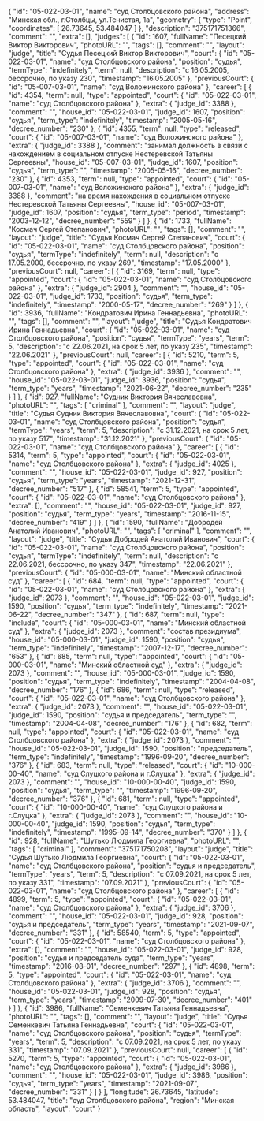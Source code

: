 {
    "id": "05-022-03-01",
    "name": "суд Столбцовского района",
    "address": "Минская обл., г.Столбцы, ул.Тенистая, 1а",
    "geometry": {
        "type": "Point",
        "coordinates": [
            26.73645,
            53.484047
        ]
    },
    "description": "375171751366",
    "comment": "",
    "extra": [],
    "judges": [
        {
            "id": 1607,
            "fullName": "Песецкий Виктор Викторович",
            "photoURL": "",
            "tags": [],
            "comment": "",
            "layout": "judge",
            "title": "Судья Песецкий Виктор Викторович",
            "court": {
                "id": "05-022-03-01",
                "name": "суд Столбцовского района",
                "position": "судья",
                "termType": "indefinitely",
                "term": null,
                "description": "c 16.05.2005, бессрочно, по указу 230",
                "timestamp": "16.05.2005"
            },
            "previousCourt": {
                "id": "05-007-03-01",
                "name": "суд Воложинского района"
            },
            "career": [
                {
                    "id": 4354,
                    "term": null,
                    "type": "appointed",
                    "court": {
                        "id": "05-022-03-01",
                        "name": "суд Столбцовского района"
                    },
                    "extra": {
                        "judge_id": 3388
                    },
                    "comment": "",
                    "house_id": "05-022-03-01",
                    "judge_id": 1607,
                    "position": "судья",
                    "term_type": "indefinitely",
                    "timestamp": "2005-05-16",
                    "decree_number": "230"
                },
                {
                    "id": 4355,
                    "term": null,
                    "type": "released",
                    "court": {
                        "id": "05-007-03-01",
                        "name": "суд Воложинского района"
                    },
                    "extra": {
                        "judge_id": 3388
                    },
                    "comment": "занимал должность в связи с нахождением в социальном отпуске Нестеревской Татьяны Сергеевны",
                    "house_id": "05-007-03-01",
                    "judge_id": 1607,
                    "position": "судья",
                    "term_type": "",
                    "timestamp": "2005-05-16",
                    "decree_number": "230"
                },
                {
                    "id": 4353,
                    "term": null,
                    "type": "appointed",
                    "court": {
                        "id": "05-007-03-01",
                        "name": "суд Воложинского района"
                    },
                    "extra": {
                        "judge_id": 3388
                    },
                    "comment": "на время нахождения в социальном отпуске Нестеревской Татьяны Сергеевны",
                    "house_id": "05-007-03-01",
                    "judge_id": 1607,
                    "position": "судья",
                    "term_type": "period",
                    "timestamp": "2003-12-12",
                    "decree_number": "559"
                }
            ]
        },
        {
            "id": 1733,
            "fullName": "Космач Сергей Степанович",
            "photoURL": "",
            "tags": [],
            "comment": "",
            "layout": "judge",
            "title": "Судья Космач Сергей Степанович",
            "court": {
                "id": "05-022-03-01",
                "name": "суд Столбцовского района",
                "position": "судья",
                "termType": "indefinitely",
                "term": null,
                "description": "c 17.05.2000, бессрочно, по указу 269",
                "timestamp": "17.05.2000"
            },
            "previousCourt": null,
            "career": [
                {
                    "id": 3169,
                    "term": null,
                    "type": "appointed",
                    "court": {
                        "id": "05-022-03-01",
                        "name": "суд Столбцовского района"
                    },
                    "extra": {
                        "judge_id": 2904
                    },
                    "comment": "",
                    "house_id": "05-022-03-01",
                    "judge_id": 1733,
                    "position": "судья",
                    "term_type": "indefinitely",
                    "timestamp": "2000-05-17",
                    "decree_number": "269"
                }
            ]
        },
        {
            "id": 3936,
            "fullName": "Кондратович Ирина Геннадьевна",
            "photoURL": "",
            "tags": [],
            "comment": "",
            "layout": "judge",
            "title": "Судья Кондратович Ирина Геннадьевна",
            "court": {
                "id": "05-022-03-01",
                "name": "суд Столбцовского района",
                "position": "судья",
                "termType": "years",
                "term": 5,
                "description": "c 22.06.2021, на срок 5 лет, по указу 235",
                "timestamp": "22.06.2021"
            },
            "previousCourt": null,
            "career": [
                {
                    "id": 5210,
                    "term": 5,
                    "type": "appointed",
                    "court": {
                        "id": "05-022-03-01",
                        "name": "суд Столбцовского района"
                    },
                    "extra": {
                        "judge_id": 3936
                    },
                    "comment": "",
                    "house_id": "05-022-03-01",
                    "judge_id": 3936,
                    "position": "судья",
                    "term_type": "years",
                    "timestamp": "2021-06-22",
                    "decree_number": "235"
                }
            ]
        },
        {
            "id": 927,
            "fullName": "Судник Виктория Вячеславовна",
            "photoURL": "",
            "tags": [
                "criminal"
            ],
            "comment": "",
            "layout": "judge",
            "title": "Судья Судник Виктория Вячеславовна",
            "court": {
                "id": "05-022-03-01",
                "name": "суд Столбцовского района",
                "position": "судья",
                "termType": "years",
                "term": 5,
                "description": "c 31.12.2021, на срок 5 лет, по указу 517",
                "timestamp": "31.12.2021"
            },
            "previousCourt": {
                "id": "05-022-03-01",
                "name": "суд Столбцовского района"
            },
            "career": [
                {
                    "id": 5314,
                    "term": 5,
                    "type": "appointed",
                    "court": {
                        "id": "05-022-03-01",
                        "name": "суд Столбцовского района"
                    },
                    "extra": {
                        "judge_id": 4025
                    },
                    "comment": "",
                    "house_id": "05-022-03-01",
                    "judge_id": 927,
                    "position": "судья",
                    "term_type": "years",
                    "timestamp": "2021-12-31",
                    "decree_number": "517"
                },
                {
                    "id": 58541,
                    "term": 5,
                    "type": "appointed",
                    "court": {
                        "id": "05-022-03-01",
                        "name": "суд Столбцовского района"
                    },
                    "extra": [],
                    "comment": "",
                    "house_id": "05-022-03-01",
                    "judge_id": 927,
                    "position": "судья",
                    "term_type": "years",
                    "timestamp": "2016-11-15",
                    "decree_number": "419"
                }
            ]
        },
        {
            "id": 1590,
            "fullName": "Добродей Анатолий Иванович",
            "photoURL": "",
            "tags": [
                "criminal"
            ],
            "comment": "",
            "layout": "judge",
            "title": "Судья Добродей Анатолий Иванович",
            "court": {
                "id": "05-022-03-01",
                "name": "суд Столбцовского района",
                "position": "судья",
                "termType": "indefinitely",
                "term": null,
                "description": "c 22.06.2021, бессрочно, по указу 347",
                "timestamp": "22.06.2021"
            },
            "previousCourt": {
                "id": "05-000-03-01",
                "name": "Минский областной суд"
            },
            "career": [
                {
                    "id": 684,
                    "term": null,
                    "type": "appointed",
                    "court": {
                        "id": "05-022-03-01",
                        "name": "суд Столбцовского района"
                    },
                    "extra": {
                        "judge_id": 2073
                    },
                    "comment": "",
                    "house_id": "05-022-03-01",
                    "judge_id": 1590,
                    "position": "судья",
                    "term_type": "indefinitely",
                    "timestamp": "2021-06-22",
                    "decree_number": "347"
                },
                {
                    "id": 687,
                    "term": null,
                    "type": "include",
                    "court": {
                        "id": "05-000-03-01",
                        "name": "Минский областной суд"
                    },
                    "extra": {
                        "judge_id": 2073
                    },
                    "comment": "состав президиума",
                    "house_id": "05-000-03-01",
                    "judge_id": 1590,
                    "position": "судья",
                    "term_type": "indefinitely",
                    "timestamp": "2007-12-17",
                    "decree_number": "653"
                },
                {
                    "id": 685,
                    "term": null,
                    "type": "appointed",
                    "court": {
                        "id": "05-000-03-01",
                        "name": "Минский областной суд"
                    },
                    "extra": {
                        "judge_id": 2073
                    },
                    "comment": "",
                    "house_id": "05-000-03-01",
                    "judge_id": 1590,
                    "position": "судья",
                    "term_type": "indefinitely",
                    "timestamp": "2004-04-08",
                    "decree_number": "176"
                },
                {
                    "id": 686,
                    "term": null,
                    "type": "released",
                    "court": {
                        "id": "05-022-03-01",
                        "name": "суд Столбцовского района"
                    },
                    "extra": {
                        "judge_id": 2073
                    },
                    "comment": "",
                    "house_id": "05-022-03-01",
                    "judge_id": 1590,
                    "position": "судья и председатель",
                    "term_type": "",
                    "timestamp": "2004-04-08",
                    "decree_number": "176"
                },
                {
                    "id": 682,
                    "term": null,
                    "type": "appointed",
                    "court": {
                        "id": "05-022-03-01",
                        "name": "суд Столбцовского района"
                    },
                    "extra": {
                        "judge_id": 2073
                    },
                    "comment": "",
                    "house_id": "05-022-03-01",
                    "judge_id": 1590,
                    "position": "председатель",
                    "term_type": "indefinitely",
                    "timestamp": "1996-09-20",
                    "decree_number": "376"
                },
                {
                    "id": 683,
                    "term": null,
                    "type": "released",
                    "court": {
                        "id": "10-000-00-40",
                        "name": "суд Слуцкого района и г.Слуцка"
                    },
                    "extra": {
                        "judge_id": 2073
                    },
                    "comment": "",
                    "house_id": "10-000-00-40",
                    "judge_id": 1590,
                    "position": "судья",
                    "term_type": "",
                    "timestamp": "1996-09-20",
                    "decree_number": "376"
                },
                {
                    "id": 681,
                    "term": null,
                    "type": "appointed",
                    "court": {
                        "id": "10-000-00-40",
                        "name": "суд Слуцкого района и г.Слуцка"
                    },
                    "extra": {
                        "judge_id": 2073
                    },
                    "comment": "",
                    "house_id": "10-000-00-40",
                    "judge_id": 1590,
                    "position": "судья",
                    "term_type": "indefinitely",
                    "timestamp": "1995-09-14",
                    "decree_number": "370"
                }
            ]
        },
        {
            "id": 928,
            "fullName": "Шутько Людмила Георгиевна",
            "photoURL": "",
            "tags": [
                "criminal"
            ],
            "comment": "375171750208",
            "layout": "judge",
            "title": "Судья Шутько Людмила Георгиевна",
            "court": {
                "id": "05-022-03-01",
                "name": "суд Столбцовского района",
                "position": "судья и председатель",
                "termType": "years",
                "term": 5,
                "description": "c 07.09.2021, на срок 5 лет, по указу 331",
                "timestamp": "07.09.2021"
            },
            "previousCourt": {
                "id": "05-022-03-01",
                "name": "суд Столбцовского района"
            },
            "career": [
                {
                    "id": 4899,
                    "term": 5,
                    "type": "appointed",
                    "court": {
                        "id": "05-022-03-01",
                        "name": "суд Столбцовского района"
                    },
                    "extra": {
                        "judge_id": 3706
                    },
                    "comment": "",
                    "house_id": "05-022-03-01",
                    "judge_id": 928,
                    "position": "судья и председатель",
                    "term_type": "years",
                    "timestamp": "2021-09-07",
                    "decree_number": "331"
                },
                {
                    "id": 58540,
                    "term": 5,
                    "type": "appointed",
                    "court": {
                        "id": "05-022-03-01",
                        "name": "суд Столбцовского района"
                    },
                    "extra": [],
                    "comment": "",
                    "house_id": "05-022-03-01",
                    "judge_id": 928,
                    "position": "судья и председатель суда",
                    "term_type": "years",
                    "timestamp": "2016-08-01",
                    "decree_number": "297"
                },
                {
                    "id": 4898,
                    "term": 5,
                    "type": "appointed",
                    "court": {
                        "id": "05-022-03-01",
                        "name": "суд Столбцовского района"
                    },
                    "extra": {
                        "judge_id": 3706
                    },
                    "comment": "",
                    "house_id": "05-022-03-01",
                    "judge_id": 928,
                    "position": "судья",
                    "term_type": "years",
                    "timestamp": "2009-07-30",
                    "decree_number": "401"
                }
            ]
        },
        {
            "id": 3986,
            "fullName": "Семенкевич Татьяна Геннадьевна",
            "photoURL": "",
            "tags": [],
            "comment": "",
            "layout": "judge",
            "title": "Судья Семенкевич Татьяна Геннадьевна",
            "court": {
                "id": "05-022-03-01",
                "name": "суд Столбцовского района",
                "position": "судья",
                "termType": "years",
                "term": 5,
                "description": "c 07.09.2021, на срок 5 лет, по указу 331",
                "timestamp": "07.09.2021"
            },
            "previousCourt": null,
            "career": [
                {
                    "id": 5270,
                    "term": 5,
                    "type": "appointed",
                    "court": {
                        "id": "05-022-03-01",
                        "name": "суд Столбцовского района"
                    },
                    "extra": {
                        "judge_id": 3986
                    },
                    "comment": "",
                    "house_id": "05-022-03-01",
                    "judge_id": 3986,
                    "position": "судья",
                    "term_type": "years",
                    "timestamp": "2021-09-07",
                    "decree_number": "331"
                }
            ]
        }
    ],
    "longitude": 26.73645,
    "latitude": 53.484047,
    "title": "суд Столбцовского района",
    "region": "Минская область",
    "layout": "court"
}